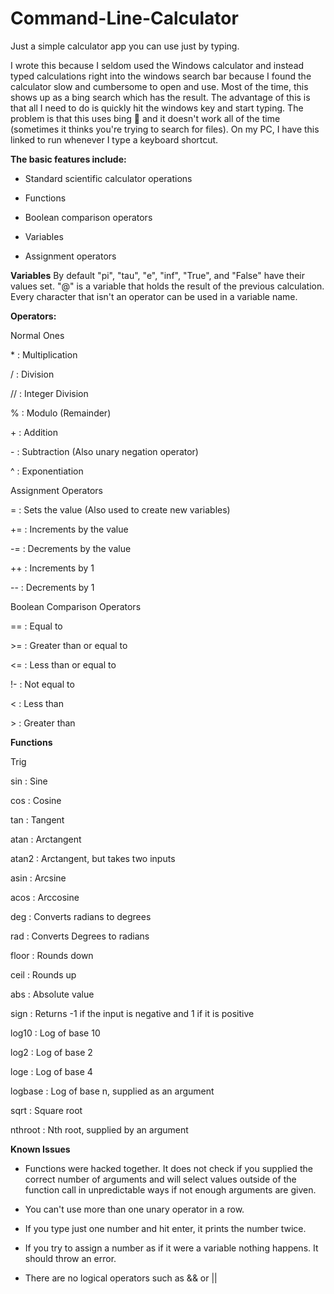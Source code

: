 # Command-Line-Calculator
Just a simple calculator app you can use just by typing.

I wrote this because I seldom used the Windows calculator and instead typed calculations right into the windows search bar because I found the calculator slow and cumbersome to open and use. Most of the time, this shows up as a bing search which has the result. The advantage of this is that all I need to do is quickly hit the windows key and start typing. The problem is that this uses bing 🤮 and it doesn't work all of the time (sometimes it thinks you're trying to search for files). On my PC, I have this linked to run whenever I type a keyboard shortcut.


**The basic features include:**

* Standard scientific calculator operations 

* Functions

* Boolean comparison operators

* Variables

* Assignment operators


**Variables**
By default "pi", "tau", "e", "inf", "True", and "False" have their values set.
"@" is a variable that holds the result of the previous calculation.
Every character that isn't an operator can be used in a variable name.

**Operators:**

Normal Ones

\*  : Multiplication

/  : Division

// : Integer Division

%  : Modulo (Remainder)

\+  : Addition

\-  : Subtraction (Also unary negation operator)

^  : Exponentiation


Assignment Operators

=  : Sets the value (Also used to create new variables)

+= : Increments by the value

-= : Decrements by the value

++ : Increments by 1

-- : Decrements by 1


Boolean Comparison Operators

== : Equal to

\>= : Greater than or equal to

<= : Less than or equal to

!- : Not equal to

<  : Less than

\>  : Greater than


**Functions**

Trig

sin   : Sine

cos   : Cosine

tan   : Tangent

atan  : Arctangent

atan2 : Arctangent, but takes two inputs

asin  : Arcsine

acos  : Arccosine

deg   : Converts radians to degrees

rad   : Converts Degrees to radians



floor : Rounds down

ceil  : Rounds up

abs   : Absolute value

sign  : Returns -1 if the input is negative and 1 if it is positive


log10 : Log of base 10 

log2  : Log of base 2 

loge  : Log of base 4 

logbase : Log of base n, supplied as an argument 

sqrt : Square root

nthroot : Nth root, supplied by an argument 


**Known Issues**

* Functions were hacked together. It does not check if you supplied the correct number of arguments and will select values outside of the function call in unpredictable ways if not enough arguments are given.

* You can't use more than one unary operator in a row.

* If you type just one number and hit enter, it prints the number twice.

* If you try to assign a number as if it were a variable nothing happens. It should throw an error.

* There are no logical operators such as && or ||
